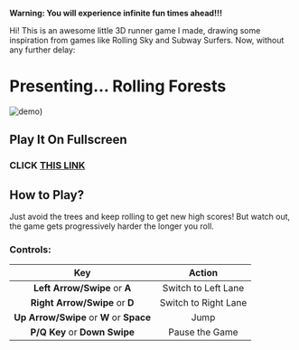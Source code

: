 **Warning: You will experience infinite fun times ahead!!!**

Hi! This is an awesome little 3D runner game I made, drawing some inspiration from games like Rolling Sky and Subway Surfers. Now, without any further delay:

# Presenting... **Rolling Forests**
![demo](https://user-images.githubusercontent.com/87253166/152185622-ea6277cc-a227-46b0-8310-edee40645244.jpeg))

## Play It On Fullscreen
### **CLICK [THIS LINK](https://forestball.netlify.app/)**

## How to Play?
Just avoid the trees and keep rolling to get new high scores! But watch out, the game gets progressively harder the longer you roll.

### Controls:

| Key | Action |
| :---: | :---: |
| **Left Arrow/Swipe** or **A** | Switch to Left Lane |
| **Right Arrow/Swipe** or **D** | Switch to Right Lane |
| **Up Arrow/Swipe** or **W** or **Space** | Jump |
| **P/Q Key** or **Down Swipe** | Pause the Game |
